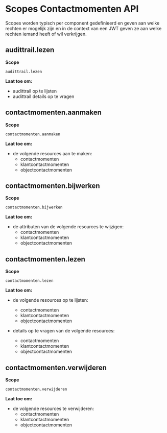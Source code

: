 # Scopes Contactmomenten API

Scopes worden typisch per component gedefinieerd en geven aan welke rechten er mogelijk zijn en in
de context van een JWT geven ze aan welke rechten iemand heeft of wil verkrijgen.

## audittrail.lezen

**Scope**

`audittrail.lezen`

**Laat toe om:**

- audittrail op te lijsten
- audittrail details op te vragen

## contactmomenten.aanmaken

**Scope**

`contactmomenten.aanmaken`

**Laat toe om:**

- de volgende resources aan te maken:
  - contactmomenten
  - klantcontactmomenten
  - objectcontactmomenten

## contactmomenten.bijwerken

**Scope**

`contactmomenten.bijwerken`

**Laat toe om:**

- de attributen van de volgende resources te wijzigen:
  - contactmomenten
  - klantcontactmomenten
  - objectcontactmomenten

## contactmomenten.lezen

**Scope**

`contactmomenten.lezen`

**Laat toe om:**

- de volgende resources op te lijsten:
  - contactmomenten
  - klantcontactmomenten
  - objectcontactmomenten

- details op te vragen van de volgende resources:
  - contactmomenten
  - klantcontactmomenten
  - objectcontactmomenten

## contactmomenten.verwijderen

**Scope**

`contactmomenten.verwijderen`

**Laat toe om:**

- de volgende resources te verwijderen:
  - contactmomenten
  - klantcontactmomenten
  - objectcontactmomenten
